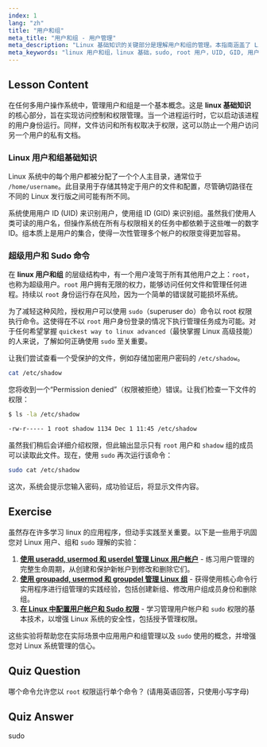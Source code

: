 ```yaml
---
index: 1
lang: "zh"
title: "用户和组"
meta_title: "用户和组 - 用户管理"
meta_description: "Linux 基础知识的关键部分是理解用户和组的管理。本指南涵盖了 Linux 用户和组、root 超级用户以及使用 sudo 命令提升权限。这是最适合初学者的 Linux 教程课程之一。"
meta_keywords: "linux 用户和组，linux 基础，sudo, root 用户，UID, GID, 用户管理，最佳 linux 教程，最快学习 linux 高级知识"
---
```


## Lesson Content

在任何多用户操作系统中，管理用户和组是一个基本概念。这是 **linux 基础知识** 的核心部分，旨在实现访问控制和权限管理。当一个进程运行时，它以启动该进程的用户身份运行。同样，文件访问和所有权取决于权限，这可以防止一个用户访问另一个用户的私有文档。

### Linux 用户和组基础知识

Linux 系统中的每个用户都被分配了一个个人主目录，通常位于 `/home/username`。此目录用于存储其特定于用户的文件和配置，尽管确切路径在不同的 Linux 发行版之间可能有所不同。

系统使用用户 ID (UID) 来识别用户，使用组 ID (GID) 来识别组。虽然我们使用人类可读的用户名，但操作系统在所有与权限相关的任务中都依赖于这些唯一的数字 ID。组本质上是用户的集合，使得一次性管理多个帐户的权限变得更加容易。

### 超级用户和 Sudo 命令

在 **linux 用户和组** 的层级结构中，有一个用户凌驾于所有其他用户之上：`root`，也称为超级用户。`root` 用户拥有无限的权力，能够访问任何文件和管理任何进程。持续以 `root` 身份运行存在风险，因为一个简单的错误就可能损坏系统。

为了减轻这种风险，授权用户可以使用 `sudo`（superuser do）命令以 root 权限执行命令。这使得在不以 `root` 用户身份登录的情况下执行管理任务成为可能。对于任何希望掌握 `quickest way to linux advanced`（最快掌握 Linux 高级技能）的人来说，了解如何正确使用 `sudo` 至关重要。

让我们尝试查看一个受保护的文件，例如存储加密用户密码的 `/etc/shadow`。

```bash
cat /etc/shadow
```

您将收到一个“Permission denied”（权限被拒绝）错误。让我们检查一下文件的权限：

```bash
$ ls -la /etc/shadow

-rw-r----- 1 root shadow 1134 Dec 1 11:45 /etc/shadow
```

虽然我们稍后会详细介绍权限，但此输出显示只有 `root` 用户和 `shadow` 组的成员可以读取此文件。现在，使用 `sudo` 再次运行该命令：

```bash
sudo cat /etc/shadow
```

这次，系统会提示您输入密码，成功验证后，将显示文件内容。

## Exercise

虽然存在许多学习 linux 的应用程序，但动手实践至关重要。以下是一些用于巩固您对 Linux 用户、组和 `sudo` 理解的实验：

1. **[使用 useradd, usermod 和 userdel 管理 Linux 用户帐户](https://labex.io/zh/labs/comptia-manage-linux-user-accounts-with-useradd-usermod-and-userdel-590837)** - 练习用户管理的完整生命周期，从创建和保护新帐户到修改和删除它们。
2. **[使用 groupadd, usermod 和 groupdel 管理 Linux 组](https://labex.io/zh/labs/comptia-manage-linux-groups-with-groupadd-usermod-and-groupdel-590836)** - 获得使用核心命令行实用程序进行组管理的实践经验，包括创建新组、修改用户组成员身份和删除组。
3. **[在 Linux 中配置用户帐户和 Sudo 权限](https://labex.io/zh/labs/comptia-configure-user-accounts-and-sudo-privileges-in-linux-590856)** - 学习管理用户帐户和 `sudo` 权限的基本技术，以增强 Linux 系统的安全性，包括授予管理权限。

这些实验将帮助您在实际场景中应用用户和组管理以及 `sudo` 使用的概念，并增强您对 Linux 系统管理的信心。

## Quiz Question

哪个命令允许您以 `root` 权限运行单个命令？ (请用英语回答，只使用小写字母)

## Quiz Answer

sudo
